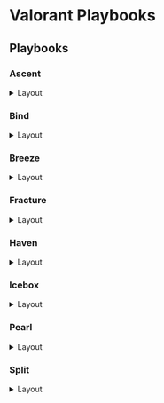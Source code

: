 # Valorant Playbooks

## Playbooks

### Ascent

<details>
  <summary>Layout</summary>
  <p align="center">
    <IMG src="./assets/maps/ascent.jpg" alt="ascent" width=80%/>
  </p>
</details>

### Bind

<details>
  <summary>Layout</summary>
  <p align="center">
    <IMG src="./assets/maps/bind.jpg" alt="bind" width=80%/>
  </p>
</details>

### Breeze

<details>
  <summary>Layout</summary>
  <p align="center">
    <IMG src="./assets/maps/breeze.jpg" alt="breeze" width=80%/>
  </p>
</details>

### Fracture

<details>
  <summary>Layout</summary>
  <p align="center">
    <IMG src="./assets/maps/fracture.jpg" alt="fracture" width=80%/>
  </p>
</details>

### Haven

<details>
  <summary>Layout</summary>
  <p align="center">
    <IMG src="./assets/maps/haven.jpg" alt="haven" width=80%/>
  </p>
</details>

### Icebox

<details>
  <summary>Layout</summary>
  <p align="center">
    <IMG src="./assets/maps/icebox.jpg" alt="icebox" width=80%/>
  </p>
</details>

### Pearl

<details>
  <summary>Layout</summary>
  <p align="center">
    <IMG src="./assets/maps/pearl.jpg" alt="pearl" width=80%/>
  </p>
</details>

### Split
 
<details>
  <summary>Layout</summary>
  <p align="center">
    <IMG src="./assets/maps/split.jpg" alt="split" width=80%/>
  </p>
</details>

